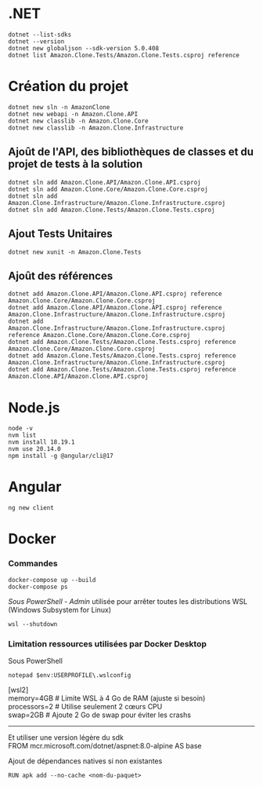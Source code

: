 # .NET
 ```
 dotnet --list-sdks    
 dotnet --version    
 dotnet new globaljson --sdk-version 5.0.408  
 dotnet list Amazon.Clone.Tests/Amazon.Clone.Tests.csproj reference
 ```
 

# Création du projet
```
dotnet new sln -n AmazonClone    
dotnet new webapi -n Amazon.Clone.API    
dotnet new classlib -n Amazon.Clone.Core    
dotnet new classlib -n Amazon.Clone.Infrastructure  
```  

## Ajoût de l'API, des bibliothèques de classes et du projet de tests à la solution
```
dotnet sln add Amazon.Clone.API/Amazon.Clone.API.csproj    
dotnet sln add Amazon.Clone.Core/Amazon.Clone.Core.csproj    
dotnet sln add Amazon.Clone.Infrastructure/Amazon.Clone.Infrastructure.csproj    
dotnet sln add Amazon.Clone.Tests/Amazon.Clone.Tests.csproj
```


## Ajout Tests Unitaires
```
dotnet new xunit -n Amazon.Clone.Tests
```

## Ajoût des références
```
dotnet add Amazon.Clone.API/Amazon.Clone.API.csproj reference Amazon.Clone.Core/Amazon.Clone.Core.csproj    
dotnet add Amazon.Clone.API/Amazon.Clone.API.csproj reference Amazon.Clone.Infrastructure/Amazon.Clone.Infrastructure.csproj    
dotnet add Amazon.Clone.Infrastructure/Amazon.Clone.Infrastructure.csproj reference Amazon.Clone.Core/Amazon.Clone.Core.csproj    
dotnet add Amazon.Clone.Tests/Amazon.Clone.Tests.csproj reference Amazon.Clone.Core/Amazon.Clone.Core.csproj    
dotnet add Amazon.Clone.Tests/Amazon.Clone.Tests.csproj reference Amazon.Clone.Infrastructure/Amazon.Clone.Infrastructure.csproj    
dotnet add Amazon.Clone.Tests/Amazon.Clone.Tests.csproj reference Amazon.Clone.API/Amazon.Clone.API.csproj
```

# Node.js    

```
node -v    
nvm list    
nvm install 18.19.1    
nvm use 20.14.0    
npm install -g @angular/cli@17   
``` 

# Angular 
```
ng new client
```

# Docker
### Commandes

```
docker-compose up --build      
docker-compose ps   
``` 

*Sous PowerShell - Admin*  utilisée pour arrêter toutes les distributions WSL (Windows Subsystem for Linux)
```
wsl --shutdown   
``` 

### Limitation ressources utilisées par Docker Desktop

Sous PowerShell     
```
notepad $env:USERPROFILE\.wslconfig 
```    

[wsl2]    
memory=4GB   # Limite WSL à 4 Go de RAM (ajuste si besoin)    
processors=2 # Utilise seulement 2 cœurs CPU    
swap=2GB     # Ajoute 2 Go de swap pour éviter les crashs    

----------

Et utiliser une version légère du sdk    
FROM mcr.microsoft.com/dotnet/aspnet:8.0-alpine AS base

Ajout de dépendances natives si non existantes   
``` 
RUN apk add --no-cache <nom-du-paquet>
```

